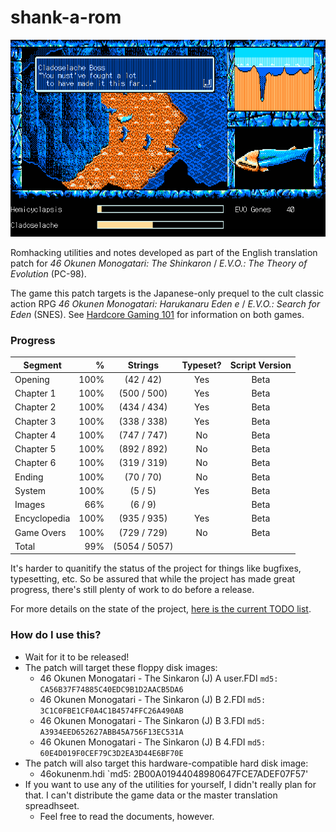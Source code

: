 # shank-a-rom
![screen from mid-Chapter 1, translated](img/evidence_02.png)

Romhacking utilities and notes developed as part of the English translation patch for *46 Okunen Monogatari: The Shinkaron* / *E.V.O.: The Theory of Evolution* (PC-98).

The game this patch targets is the Japanese-only prequel to the cult classic action RPG *46 Okunen Monogatari: Harukanaru Eden e* / *E.V.O.: Search for Eden* (SNES). See [Hardcore Gaming 101](http://www.hardcoregaming101.net/46okunen/46okunen.htm) for information on both games.

### Progress
| Segment      | %    | Strings      | Typeset? | Script Version |
| -------------|-----:|:------------:|:--------:|:--------------:|
| Opening      |100%  |  (42 / 42)   | Yes      | Beta           |
| Chapter 1    |100%  | (500 / 500)  | Yes      | Beta           |
| Chapter 2    |100%  | (434 / 434)  | Yes      | Beta           |
| Chapter 3    |100%  | (338 / 338)  | Yes      | Beta           |
| Chapter 4    |100%  | (747 / 747)  | No       | Beta           |
| Chapter 5    |100%  | (892 / 892)  | No       | Beta           |
| Chapter 6    |100%  | (319 / 319)  | No       | Beta           |
| Ending       |100%  |  (70 / 70)   | No       | Beta           |
| System       |100%  |   (5 / 5)    | Yes      | Beta           |
| Images       | 66%  |   (6 / 9)    |          | Beta           |
| Encyclopedia |100%  | (935 / 935)  | Yes      | Beta           |
| Game Overs   |100%  | (729 / 729)  | No       | Beta           |
| Total        | 99%  |(5054 / 5057) |          |                |

It's harder to quanitify the status of the project for things like bugfixes, typesetting, etc. So be assured that while the project has made great progress, there's still plenty of work to do before a release.

For more details on the state of the project, [here is the current TODO list](../master/todo.md).

### How do I use this?
* Wait for it to be released!
* The patch will target these floppy disk images:
	* 46 Okunen Monogatari - The Sinkaron (J) A user.FDI `md5: CA56B37F74885C40EDC9B1D2AACB5DA6`
	* 46 Okunen Monogatari - The Sinkaron (J) B 2.FDI `md5: 3C1C0FBE1CF0A4C1B4574FFC26A490AB`
	* 46 Okunen Monogatari - The Sinkaron (J) B 3.FDI `md5: A3934EED652627ABB45A756F13EC531A`
	* 46 Okunen Monogatari - The Sinkaron (J) B 4.FDI `md5: 60E4D019F0CEF79C3D2EA3D44E6BF70E`
* The patch will also target this hardware-compatible hard disk image:
	* 46okunenm.hdi `md5: 2B00A01944048980647FCE7ADEF07F57'
* If you want to use any of the utilities for yourself, I didn't really plan for that. I can't distribute the game data or the master translation spreadhseet.
	* Feel free to read the documents, however.